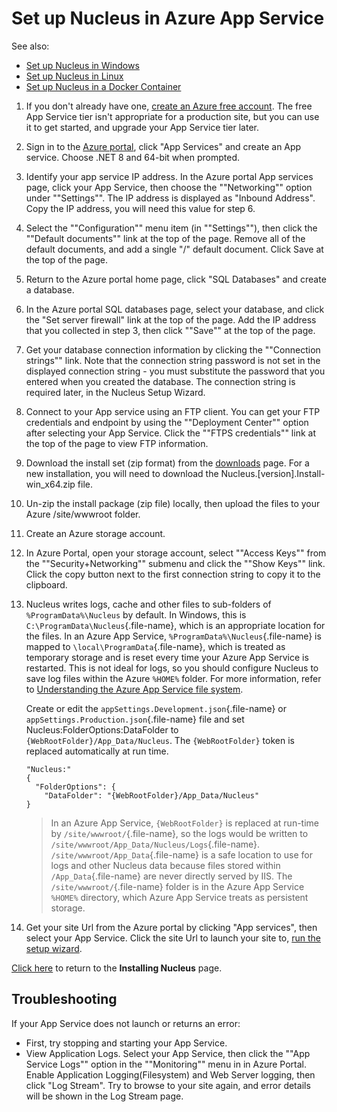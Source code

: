 # Set up Nucleus in Azure App Service

See also: 
- [Set up Nucleus in Windows](/manage/hosting/windows/)
- [Set up Nucleus in Linux](/manage/hosting/linux/) 
- [Set up Nucleus in a Docker Container](/manage/hosting/docker/)

1. If you don't already have one, [create an Azure free account](https://azure.microsoft.com/en-au/free). The free App Service tier isn't 
appropriate for a production site, but you can use it to get started, and upgrade your App Service tier later.

2. Sign in to the [Azure portal](https://portal.azure.com/), click "App Services" and create an App service. Choose .NET 8 and 64-bit when prompted.

3. Identify your app service IP address. In the Azure portal App services page, click your App Service, then choose the 
""Networking"" option under ""Settings"". The IP address is displayed as "Inbound Address". Copy the IP address, you will need this 
value for step 6.

4. Select the ""Configuration"" menu item (in ""Settings""), then click the ""Default documents"" link at the top of the 
page. Remove all of the default documents, and add a single "/" default document. Click Save at the top of the page.

5. Return to the Azure portal home page, click "SQL Databases" and create a database.

6. In the Azure portal SQL databases page, select your database, and click the "Set server firewall" link at the top of the 
page. Add the IP address that you collected in step 3, then click ""Save"" at the top of the page.

7. Get your database connection information by clicking the ""Connection strings"" link. Note that the connection string 
password is not set in the displayed connection string - you must substitute the password that you entered when you created the
database. The connection string is required later, in the Nucleus Setup Wizard.

8. Connect to your App service using an FTP client. You can get your FTP credentials and endpoint by using the 
""Deployment Center"" option after selecting your App Service. Click the ""FTPS credentials"" link at the top of the page to view 
FTP information.

9. Download the install set (zip format) from the [downloads](/downloads) page. For a new installation, you will need to download the 
Nucleus.[version].Install-win_x64.zip file.

10. Un-zip the install package (zip file) locally, then upload the files to your Azure /site/wwwroot folder.

11. Create an Azure storage account.

12. In Azure Portal, open your storage account, select ""Access Keys"" from the ""Security+Networking"" submenu and click the ""Show Keys""
link. Click the copy button next to the first connection string to copy it to the clipboard.

13. Nucleus writes logs, cache and other files to sub-folders of `%ProgramData%\Nucleus` by default. In Windows, this 
is `C:\ProgramData\Nucleus`{.file-name}, which is an appropriate location for the files. In an Azure App Service, 
`%ProgramData%\Nucleus`{.file-name} is mapped to `\local\ProgramData`{.file-name}, which is treated as temporary storage 
and is reset every time your Azure App Service is restarted. This is not ideal for logs, so you should configure Nucleus 
to save log files within the Azure `%HOME%` folder. For more information, refer to [Understanding the Azure App Service file system](https://github.com/projectkudu/kudu/wiki/Understanding-the-Azure-App-Service-file-system). 

    Create or edit the `appSettings.Development.json`{.file-name} or `appSettings.Production.json`{.file-name} file and set Nucleus:FolderOptions:DataFolder to 
`{WebRootFolder}/App_Data/Nucleus`. The `{WebRootFolder}` token is replaced automatically at run time. 

    ```
    "Nucleus:" 
    {
      "FolderOptions": {
        "DataFolder": "{WebRootFolder}/App_Data/Nucleus"
    }
    ```  
    > In an Azure App Service, `{WebRootFolder}` is replaced at run-time by `/site/wwwroot/`{.file-name}, so the logs would be written to 
`/site/wwwroot/App_Data/Nucleus/Logs`{.file-name}. `/site/wwwroot/App_Data`{.file-name} is a safe location to use for logs and 
other Nucleus data because files stored within `/App_Data`{.file-name} are never directly served by IIS. The 
`/site/wwwroot/`{.file-name} folder is in the Azure App Service `%HOME%` directory, which Azure App Service treats as persistent 
storage. 

14. Get your site Url from the Azure portal by clicking "App services", then select your App Service. Click the site Url to 
launch your site to, [run the setup wizard](/getting-started/#setup-wizard).

[Click here](/getting-started/#setup-wizard) to return to the **Installing Nucleus** page.

## Troubleshooting
If your App Service does not launch or returns an error:
- First, try stopping and starting your App Service.
- View Application Logs. Select your App Service, then click the ""App Service Logs"" option in the ""Monitoring"" menu in in Azure Portal. Enable Application 
Logging(Filesystem) and Web Server logging, then click "Log Stream". Try to browse to your site again, and error details will be shown in the Log Stream page.
